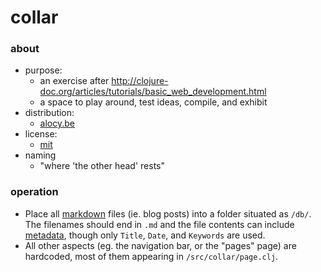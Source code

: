 # collar

### about

- purpose:
    - an exercise after http://clojure-doc.org/articles/tutorials/basic_web_development.html
    - a space to play around, test ideas, compile, and exhibit
- distribution:
    - [alocy.be](https://alocy.be)
- license:
    - [mit](https://raw.githubusercontent.com/agarick/collar/master/LICENSE)
- naming
    - "where 'the other head' rests"

### operation

- Place all [markdown](https://github.com/yogthos/markdown-clj) files (ie. blog posts) into a folder situated as `/db/`. The filenames should end in `.md` and the file contents can include [metadata](https://github.com/fletcher/MultiMarkdown/wiki/MultiMarkdown-Syntax-Guide#metadata), though only `Title`, `Date`, and `Keywords` are used.
- All other aspects (eg. the navigation bar, or the "pages" page) are hardcoded, most of them appearing in `/src/collar/page.clj`.
